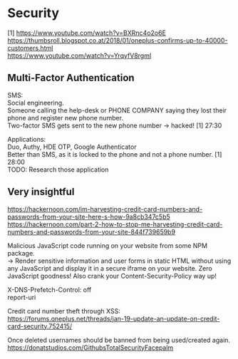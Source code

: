 # Security

[1] https://www.youtube.com/watch?v=BXRnc4o2o6E  
https://thumbsroll.blogspot.co.at/2018/01/oneplus-confirms-up-to-40000-customers.html  
https://www.youtube.com/watch?v=YrqyfV8rgmI  

## Multi-Factor Authentication
  
SMS:  
Social engineering.  
Someone calling the help-desk or PHONE COMPANY saying they lost their phone and register new phone number.  
Two-factor SMS gets sent to the new phone number -> hacked!
[1] 27:30

Applications:  
Duo, Authy, HDE OTP, Google Authenticator  
Better than SMS, as it is locked to the phone and not a phone number. [1] 28:00  
TODO: Research those application  

## Very insightful

https://hackernoon.com/im-harvesting-credit-card-numbers-and-passwords-from-your-site-here-s-how-9a8cb347c5b5  
https://hackernoon.com/part-2-how-to-stop-me-harvesting-credit-card-numbers-and-passwords-from-your-site-844f739659b9

Malicious JavaScript code running on your website from some NPM package.  
-> Render sensitive information and user forms in static HTML without using any JavaScript and display it in a secure iframe on your website. Zero JavaScript goodness! Also crank your Content-Security-Policy way up!  

X-DNS-Prefetch-Control: off  
report-uri  

Credit card number theft through XSS:  
https://forums.oneplus.net/threads/jan-19-update-an-update-on-credit-card-security.752415/  

Once deleted usernames should be banned from being used/created again.  
https://donatstudios.com/GithubsTotalSecurityFacepalm
